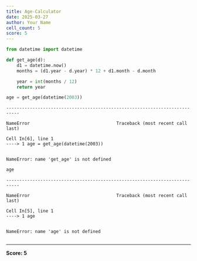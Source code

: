 ```yaml
---
title: Age-Calculator
date: 2025-03-27
author: Your Name
cell_count: 5
score: 5
---
```


```python
from datetime import datetime
```


```python
def get_age(d):
    d1 = datetime.now()
    months = (d1.year - d.year) * 12 + d1.month - d.month

    year = int(months / 12)
    return year
```


```python
age = get_age(datetime(2003))
```


    ---------------------------------------------------------------------------

    NameError                                 Traceback (most recent call last)

    Cell In[6], line 1
    ----> 1 age = get_age(datetime(2003))


    NameError: name 'get_age' is not defined



```python
age
```


    ---------------------------------------------------------------------------

    NameError                                 Traceback (most recent call last)

    Cell In[5], line 1
    ----> 1 age


    NameError: name 'age' is not defined



```python

```


---
**Score: 5**
